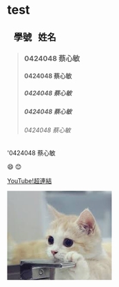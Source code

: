 # test
##    學號   姓名
>### 0424048 蔡心敏
>#### 0424048 蔡心敏
>##### 0424048 蔡心敏
>##### 0424048 蔡心敏
>###### 0424048 蔡心敏

'0424048 蔡心敏

:smile:
:blush:

[YouTube!超連結](https://www.youtube.com/?gl=TW&hl=zh-tw)

![](索引.jpg)
